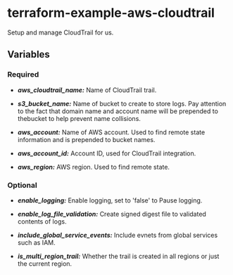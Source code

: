 # terraform-example-aws-cloudtrail
Setup and manage CloudTrail for us.

## Variables
### Required
* ___aws_cloudtrail_name:___ Name of CloudTrail trail.

* ___s3_bucket_name:___ Name of bucket to create to store logs.  Pay attention to the fact that domain name and account name will be prepended to thebucket to help prevent name collisions.

* ___aws_account:___ Name of AWS account.  Used to find remote state information and is prepended to bucket names.

* ___aws_account_id:___ Account ID, used for CloudTrail integration.

* ___aws_region:___ AWS region.  Used to find remote state.

### Optional
* ___enable_logging:___ Enable logging, set to 'false' to Pause logging.

* ___enable_log_file_validation:___ Create signed digest file to validated contents of logs.

* ___include_global_service_events:___ Include evnets from global services such as IAM.

* ___is_multi_region_trail:___ Whether the trail is created in all regions or just the current region.

